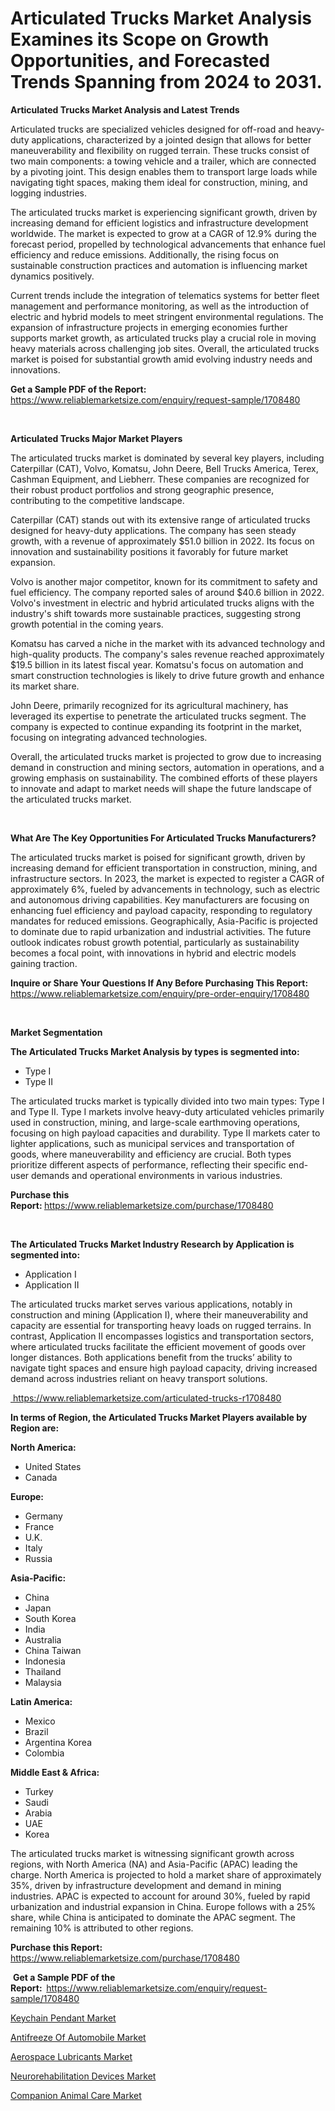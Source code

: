 <p><h1>Articulated Trucks Market Analysis Examines its Scope on Growth Opportunities, and Forecasted Trends Spanning from 2024 to 2031.</h1></p><p><strong>Articulated Trucks Market Analysis and Latest Trends</strong></p>
<p><p>Articulated trucks are specialized vehicles designed for off-road and heavy-duty applications, characterized by a jointed design that allows for better maneuverability and flexibility on rugged terrain. These trucks consist of two main components: a towing vehicle and a trailer, which are connected by a pivoting joint. This design enables them to transport large loads while navigating tight spaces, making them ideal for construction, mining, and logging industries.</p><p>The articulated trucks market is experiencing significant growth, driven by increasing demand for efficient logistics and infrastructure development worldwide. The market is expected to grow at a CAGR of 12.9% during the forecast period, propelled by technological advancements that enhance fuel efficiency and reduce emissions. Additionally, the rising focus on sustainable construction practices and automation is influencing market dynamics positively.</p><p>Current trends include the integration of telematics systems for better fleet management and performance monitoring, as well as the introduction of electric and hybrid models to meet stringent environmental regulations. The expansion of infrastructure projects in emerging economies further supports market growth, as articulated trucks play a crucial role in moving heavy materials across challenging job sites. Overall, the articulated trucks market is poised for substantial growth amid evolving industry needs and innovations.</p></p>
<p><strong>Get a Sample PDF of the Report:&nbsp;</strong> <a href="https://www.reliablemarketsize.com/enquiry/request-sample/1708480?utm_campaign=1140&utm_medium=2&utm_source=Github&utm_content=ia&utm_term=21102024&utm_id=articulated-trucks">https://www.reliablemarketsize.com/enquiry/request-sample/1708480</a></p>
<p>&nbsp;</p>
<p><strong>Articulated Trucks Major Market Players</strong></p>
<p><p>The articulated trucks market is dominated by several key players, including Caterpillar (CAT), Volvo, Komatsu, John Deere, Bell Trucks America, Terex, Cashman Equipment, and Liebherr. These companies are recognized for their robust product portfolios and strong geographic presence, contributing to the competitive landscape.</p><p>Caterpillar (CAT) stands out with its extensive range of articulated trucks designed for heavy-duty applications. The company has seen steady growth, with a revenue of approximately $51.0 billion in 2022. Its focus on innovation and sustainability positions it favorably for future market expansion.</p><p>Volvo is another major competitor, known for its commitment to safety and fuel efficiency. The company reported sales of around $40.6 billion in 2022. Volvo's investment in electric and hybrid articulated trucks aligns with the industry's shift towards more sustainable practices, suggesting strong growth potential in the coming years.</p><p>Komatsu has carved a niche in the market with its advanced technology and high-quality products. The company's sales revenue reached approximately $19.5 billion in its latest fiscal year. Komatsu's focus on automation and smart construction technologies is likely to drive future growth and enhance its market share.</p><p>John Deere, primarily recognized for its agricultural machinery, has leveraged its expertise to penetrate the articulated trucks segment. The company is expected to continue expanding its footprint in the market, focusing on integrating advanced technologies.</p><p>Overall, the articulated trucks market is projected to grow due to increasing demand in construction and mining sectors, automation in operations, and a growing emphasis on sustainability. The combined efforts of these players to innovate and adapt to market needs will shape the future landscape of the articulated trucks market.</p></p>
<p>&nbsp;</p>
<p><strong>What Are The Key Opportunities For Articulated Trucks Manufacturers?</strong></p>
<p><p>The articulated trucks market is poised for significant growth, driven by increasing demand for efficient transportation in construction, mining, and infrastructure sectors. In 2023, the market is expected to register a CAGR of approximately 6%, fueled by advancements in technology, such as electric and autonomous driving capabilities. Key manufacturers are focusing on enhancing fuel efficiency and payload capacity, responding to regulatory mandates for reduced emissions. Geographically, Asia-Pacific is projected to dominate due to rapid urbanization and industrial activities. The future outlook indicates robust growth potential, particularly as sustainability becomes a focal point, with innovations in hybrid and electric models gaining traction.</p></p>
<p><strong>Inquire or Share Your Questions If Any Before Purchasing This Report:</strong> <a href="https://www.reliablemarketsize.com/enquiry/pre-order-enquiry/1708480?utm_campaign=1140&utm_medium=2&utm_source=Github&utm_content=ia&utm_term=21102024&utm_id=articulated-trucks">https://www.reliablemarketsize.com/enquiry/pre-order-enquiry/1708480</a></p>
<p>&nbsp;</p>
<p><strong>Market Segmentation</strong></p>
<p><strong>The Articulated Trucks Market Analysis by types is segmented into:</strong></p>
<p><ul><li>Type I</li><li>Type II</li></ul></p>
<p><p>The articulated trucks market is typically divided into two main types: Type I and Type II. Type I markets involve heavy-duty articulated vehicles primarily used in construction, mining, and large-scale earthmoving operations, focusing on high payload capacities and durability. Type II markets cater to lighter applications, such as municipal services and transportation of goods, where maneuverability and efficiency are crucial. Both types prioritize different aspects of performance, reflecting their specific end-user demands and operational environments in various industries.</p></p>
<p><strong>Purchase this Report:&nbsp;</strong><a href="https://www.reliablemarketsize.com/purchase/1708480?utm_campaign=1140&utm_medium=2&utm_source=Github&utm_content=ia&utm_term=21102024&utm_id=articulated-trucks">https://www.reliablemarketsize.com/purchase/1708480</a></p>
<p>&nbsp;</p>
<p><strong>The Articulated Trucks Market Industry Research by Application is segmented into:</strong></p>
<p><ul><li>Application I</li><li>Application II</li></ul></p>
<p><p>The articulated trucks market serves various applications, notably in construction and mining (Application I), where their maneuverability and capacity are essential for transporting heavy loads on rugged terrains. In contrast, Application II encompasses logistics and transportation sectors, where articulated trucks facilitate the efficient movement of goods over longer distances. Both applications benefit from the trucks’ ability to navigate tight spaces and ensure high payload capacity, driving increased demand across industries reliant on heavy transport solutions.</p></p>
<p><a href="https://www.reliablemarketsize.com/articulated-trucks-r1708480?utm_campaign=1140&utm_medium=2&utm_source=Github&utm_content=ia&utm_term=21102024&utm_id=articulated-trucks">&nbsp;https://www.reliablemarketsize.com/articulated-trucks-r1708480</a></p>
<p><strong>In terms of Region, the Articulated Trucks Market Players available by Region are:</strong></p>
<p>
    <p> <strong> North America: </strong>
        <ul>
            <li>United States</li>
            <li>Canada</li>
        </ul>
        </p> 
    <p> <strong> Europe: </strong>
        <ul>
            <li>Germany</li>
            <li>France</li>
            <li>U.K.</li>
            <li>Italy</li>
            <li>Russia</li>
        </ul>
        </p> 
    <p> <strong> Asia-Pacific: </strong>
        <ul>
            <li>China</li>
            <li>Japan</li>
            <li>South Korea</li>
            <li>India</li>
            <li>Australia</li>
            <li>China Taiwan</li>
            <li>Indonesia</li>
            <li>Thailand</li>
            <li>Malaysia</li>
        </ul>
        </p> 
    <p> <strong> Latin America: </strong>
        <ul>
            <li>Mexico</li>
            <li>Brazil</li>
            <li>Argentina Korea</li>
            <li>Colombia</li>
        </ul>
        </p> 
    <p> <strong> Middle East & Africa: </strong>
        <ul>
            <li>Turkey</li>
            <li>Saudi</li>
            <li>Arabia</li>
            <li>UAE</li>
            <li>Korea</li>
        </ul>
    </p>
    </p>
<p><p>The articulated trucks market is witnessing significant growth across regions, with North America (NA) and Asia-Pacific (APAC) leading the charge. North America is projected to hold a market share of approximately 35%, driven by infrastructure development and demand in mining industries. APAC is expected to account for around 30%, fueled by rapid urbanization and industrial expansion in China. Europe follows with a 25% share, while China is anticipated to dominate the APAC segment. The remaining 10% is attributed to other regions.</p></p>
<p><strong>Purchase this Report: </strong><a href="https://www.reliablemarketsize.com/purchase/1708480?utm_campaign=1140&utm_medium=2&utm_source=Github&utm_content=ia&utm_term=21102024&utm_id=articulated-trucks">https://www.reliablemarketsize.com/purchase/1708480</a></p>
<p>&nbsp;<strong>Get a Sample PDF of the Report:&nbsp;&nbsp;</strong><a href="https://www.reliablemarketsize.com/enquiry/request-sample/1708480?utm_campaign=1140&utm_medium=2&utm_source=Github&utm_content=ia&utm_term=21102024&utm_id=articulated-trucks">https://www.reliablemarketsize.com/enquiry/request-sample/1708480</a></p>
<p><strong></strong></p>
<p><p><a href="https://issuu.com/reportprime-2/docs/keychain-pendant-market-size-2030.p_9e45d87ea6f5bc?utm_campaign=1140&utm_medium=2&utm_source=Github&utm_content=ia&utm_term=21102024&utm_id=articulated-trucks">Keychain Pendant Market</a></p><p><a href="https://github.com/deshawnj39lau/Market-Research-Report-List-1/blob/main/antifreeze-of-automobile-market.md?utm_campaign=1140&utm_medium=2&utm_source=Github&utm_content=ia&utm_term=21102024&utm_id=articulated-trucks">Antifreeze Of Automobile Market</a></p><p><a href="https://github.com/b9uxfeyen/Market-Research-Report-List-1/blob/main/aerospace-lubricants-market.md?utm_campaign=1140&utm_medium=2&utm_source=Github&utm_content=ia&utm_term=21102024&utm_id=articulated-trucks">Aerospace Lubricants Market</a></p><p><a href="https://www.linkedin.com/pulse/neurorehabilitation-devices-market-research-report-exploring-cczfc?utm_campaign=1140&utm_medium=2&utm_source=Github&utm_content=ia&utm_term=21102024&utm_id=articulated-trucks">Neurorehabilitation Devices Market</a></p><p><a href="https://www.linkedin.com/pulse/companion-animal-care-market-trends-detailed-study-its-segmentation-kvkdc?utm_campaign=1140&utm_medium=2&utm_source=Github&utm_content=ia&utm_term=21102024&utm_id=articulated-trucks">Companion Animal Care Market</a></p></p>